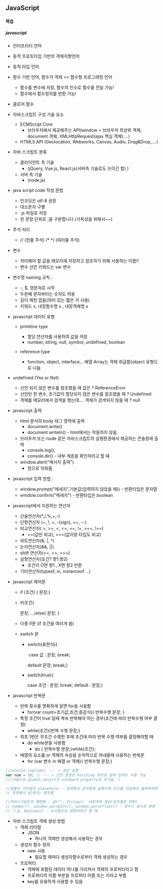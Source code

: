 ## JavaScript

#### 복습



##### javascript



- 인터프리터 언어
- 동적 프로토타입 기반의 객체지향언어
- 동적 타입 언어
- 함수 기반 언어, 함수가 객체 => 함수형 프로그래밍 언어
  - 함수를 변수에 저장, 함수의 인수로 함수를 전달 가능! 
  - 함수에서 함수정의를 반환 가능!
- 클로저 함수





- 자바스크립트 구성 기술 요소
  - ECMScript Core
    - 브라우저에서 제공해주는 API(window = 브라우저 최상위 객체, document 객체, XMLHttpRequest(ajax 핵심 객체)....)
  - HTML5 API (Geolocation, Webworks, Canvas, Audio, Drag&Drop,....)



- 자바 스크립트 분류

  - 클라이언트 측 기술
    - (jQuery, Vue.js, React.js(서버측 기술로도 쓰이긴 함) )
  - 서버 측 기술
    - (node.js)

- java script code 작성 문법 

  - 인코딩은 utf-8 권장
  - 대소문자 구별
  -  .js 파일로 저장
  - 한 문장 단위로 ;을 구분합니다.(가독성을 위해서~~)

- 주석 처리

  - // (한줄 주석) /* */ (여러줄 주석)

- 변수 

  - 처리해야 할 값을 메모리에 저장하고 참조하기 위해 사용하는 이름!!
  - 변수 선언 키워드는 var 변수

- 변수명 naming 규칙 :

  - -, $, 영문자로 시작
  - 두분째 문자부터는 숫자도 허용
  - 길이 제한 없음(의미 있는 짧은 거 사용)
  - 키워드 x, 내장함수명 x , 내장객체명 x

- javascript 데이터 유형

  - primitive type

    - 할당 연산자를 사용하여 값을 저장
    - number, string, null, symbol, undefined, boolean

  - reference type

    - function, object, interface,.. 배열 Array는 객체 취급함(object 유형으로 나옴

    

- undefined (Yes or Not)

  - 선언 되지 않은 변수를 참조했을 때 값은 ? ReferenceError
  - 선언만 한 변수, 초기값이 할당되지 않은 변수를 참조했을 때 ? Undefined
  - 객체를 메모리에서 검색을 했는데.... 객체가 검색되지 않을 때 ? null

- javascript 출력

  - html 문서의 body 태그 영역에 출력
    - document.write()
    - document.writeln() - html에서는 작동하지 않음
  - 브라우저 또는 node 같은 자바스크립트의 실행환경에서 제공하는 콘솔창에 출력
    - console.log(), 
    - console.dir() - 내부 계층을 확인하려고 할 때
  - window.alert("메서지 출력")
    - 창으로 띄워줌 

- javascript 입력 방법 :

  - window.prompt("메세지",기본값(입력하지 않았을 때)) - 반환타입은 문자열
  - window.confirm("메세지") - 반환타입은 boolean

- javascript에서 지원하는 연산자

  - 산술연산자(*,/,%,+,-)
  - 단항연산자 (~, !, +, -(sign), ++, --)
  - 비교연산자( >, >=, <, <=, ==, !=, ===, !==)
    - ==(값만 비교), ===(값이랑 타입도 비교) 
  - 비트연산자(&, |, ^)
  - 논리연산자(&&, ||)
  - shift 연산자(<<, >>, >>>)
  - 삼항연산자(조건? 항1:항2)
    - 조건이 O면 항1 , X면 항2 반환
  - 기타연산자(typeof, in, instanceof ...)

- javascript 제어문

  - if (조건) { 문장;}

  - if(조건{

    문장; ...)else{ 문장; }

  - 다중 if문 (if 조건을 여러개 씀)

  - switch 문

    - switch(표현식){

      ​	case 값 : 문장; break; 

      default 문장; break;}

    - switch(true){

      case 조건 : 문장; break; default : 문장;}

- javascript 반복문

  - 반복 횟수를 명확하게 알면 for을 사용함
    - for(var count=초기값;조건;증감식){ 반복수행 문장; }
  - 특정 조건이 true 일때 계속 반복해야 하는 경우(조건에 따라 반복수행 여부 결정)
    - while(조건){반복 수행 문장;}
  - 최초 1번은 무조건 수행한 후에 조건에 따라 반복 수행 여부를 결정해야할 때
    - do while문을 사용함
      - do { 반복수행 문장;}while{조건};
  - 배열의 요소룰 or 객체의 속성을 순차적으로 꺼내올때 사용하는 반복문
    - for (var 변수 in 배열 or 객체){ 반복수행 문장;}

```javascript
//console.log(num); --- > 정상 실행
var num = 10; // --- > 선언 문장은 hoisting 되므로 밑에 있어도 사용 가능
//(자동으로 global.object인 window의 property로 추가됨. )

//템플릿 리터럴과 placeholer - 포맷형식 문자열에 실행시에 인수를 전달해서 출력하려면 
//`포맷형식 ${변수} 문자열` 

//자바스크립트의 형변환 - 값+"", String()  내장객체 제공(문자열로 변환)
// number(), window.parseInt(), window.parsefloat() - 정수나 실수로 변환
// !!값, Boolean() - 논리형으로 변환하려고 할 때 
```

- 자바 스크립트 객체 생성 방법
  - 객체 리터럴
    - JSON
      - 하나의 객체만 생성해서 사용하는 경우
  - 생성자 함수 정의
    - new 사용
      - 필요할 때마다 생성자함수로부터 객체 생성하는 경우
  - 프로퍼티
    - 객체에 포함된 데이터 하나를 가리켜서 객체의 프로퍼티라고 함
    - 프로퍼티의 이름 부분을 프로퍼티 이름 또는 키라고 부름
    - key를 유용하게 사용할 수 있음









